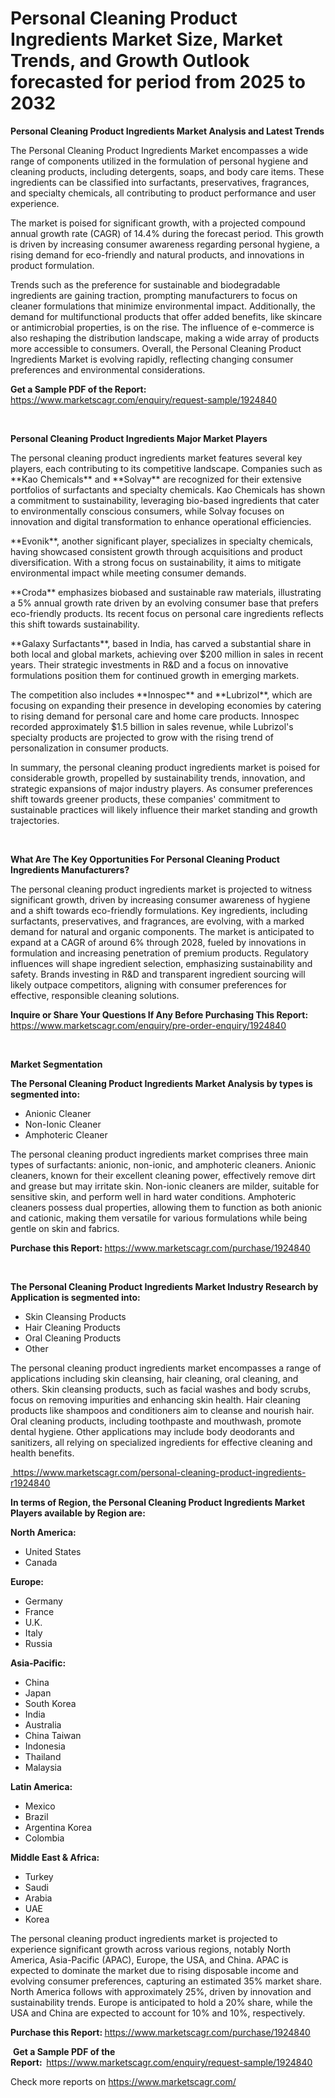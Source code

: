 <p><h1>Personal Cleaning Product Ingredients Market Size, Market Trends, and Growth Outlook forecasted for period from 2025 to 2032</h1></p><p><strong>Personal Cleaning Product Ingredients Market Analysis and Latest Trends</strong></p>
<p><p>The Personal Cleaning Product Ingredients Market encompasses a wide range of components utilized in the formulation of personal hygiene and cleaning products, including detergents, soaps, and body care items. These ingredients can be classified into surfactants, preservatives, fragrances, and specialty chemicals, all contributing to product performance and user experience.</p><p>The market is poised for significant growth, with a projected compound annual growth rate (CAGR) of 14.4% during the forecast period. This growth is driven by increasing consumer awareness regarding personal hygiene, a rising demand for eco-friendly and natural products, and innovations in product formulation. </p><p>Trends such as the preference for sustainable and biodegradable ingredients are gaining traction, prompting manufacturers to focus on cleaner formulations that minimize environmental impact. Additionally, the demand for multifunctional products that offer added benefits, like skincare or antimicrobial properties, is on the rise. The influence of e-commerce is also reshaping the distribution landscape, making a wide array of products more accessible to consumers. Overall, the Personal Cleaning Product Ingredients Market is evolving rapidly, reflecting changing consumer preferences and environmental considerations.</p></p>
<p><strong>Get a Sample PDF of the Report:&nbsp;</strong> <a href="https://www.marketscagr.com/enquiry/request-sample/1924840?utm_campaign=2822&utm_medium=2&utm_source=Github&utm_content=ia&utm_term=28032025&utm_id=personal-cleaning-product-ingredients">https://www.marketscagr.com/enquiry/request-sample/1924840</a></p>
<p>&nbsp;</p>
<p><strong>Personal Cleaning Product Ingredients Major Market Players</strong></p>
<p><p>The personal cleaning product ingredients market features several key players, each contributing to its competitive landscape. Companies such as **Kao Chemicals** and **Solvay** are recognized for their extensive portfolios of surfactants and specialty chemicals. Kao Chemicals has shown a commitment to sustainability, leveraging bio-based ingredients that cater to environmentally conscious consumers, while Solvay focuses on innovation and digital transformation to enhance operational efficiencies.</p><p>**Evonik**, another significant player, specializes in specialty chemicals, having showcased consistent growth through acquisitions and product diversification. With a strong focus on sustainability, it aims to mitigate environmental impact while meeting consumer demands.</p><p>**Croda** emphasizes biobased and sustainable raw materials, illustrating a 5% annual growth rate driven by an evolving consumer base that prefers eco-friendly products. Its recent focus on personal care ingredients reflects this shift towards sustainability.</p><p>**Galaxy Surfactants**, based in India, has carved a substantial share in both local and global markets, achieving over $200 million in sales in recent years. Their strategic investments in R&D and a focus on innovative formulations position them for continued growth in emerging markets.</p><p>The competition also includes **Innospec** and **Lubrizol**, which are focusing on expanding their presence in developing economies by catering to rising demand for personal care and home care products. Innospec recorded approximately $1.5 billion in sales revenue, while Lubrizol's specialty products are projected to grow with the rising trend of personalization in consumer products.</p><p>In summary, the personal cleaning product ingredients market is poised for considerable growth, propelled by sustainability trends, innovation, and strategic expansions of major industry players. As consumer preferences shift towards greener products, these companies' commitment to sustainable practices will likely influence their market standing and growth trajectories.</p></p>
<p>&nbsp;</p>
<p><strong>What Are The Key Opportunities For Personal Cleaning Product Ingredients Manufacturers?</strong></p>
<p><p>The personal cleaning product ingredients market is projected to witness significant growth, driven by increasing consumer awareness of hygiene and a shift towards eco-friendly formulations. Key ingredients, including surfactants, preservatives, and fragrances, are evolving, with a marked demand for natural and organic components. The market is anticipated to expand at a CAGR of around 6% through 2028, fueled by innovations in formulation and increasing penetration of premium products. Regulatory influences will shape ingredient selection, emphasizing sustainability and safety. Brands investing in R&D and transparent ingredient sourcing will likely outpace competitors, aligning with consumer preferences for effective, responsible cleaning solutions.</p></p>
<p><strong>Inquire or Share Your Questions If Any Before Purchasing This Report:</strong> <a href="https://www.marketscagr.com/enquiry/pre-order-enquiry/1924840?utm_campaign=2822&utm_medium=2&utm_source=Github&utm_content=ia&utm_term=28032025&utm_id=personal-cleaning-product-ingredients">https://www.marketscagr.com/enquiry/pre-order-enquiry/1924840</a></p>
<p>&nbsp;</p>
<p><strong>Market Segmentation</strong></p>
<p><strong>The Personal Cleaning Product Ingredients Market Analysis by types is segmented into:</strong></p>
<p><ul><li>Anionic Cleaner</li><li>Non-Ionic Cleaner</li><li>Amphoteric Cleaner</li></ul></p>
<p><p>The personal cleaning product ingredients market comprises three main types of surfactants: anionic, non-ionic, and amphoteric cleaners. Anionic cleaners, known for their excellent cleaning power, effectively remove dirt and grease but may irritate skin. Non-ionic cleaners are milder, suitable for sensitive skin, and perform well in hard water conditions. Amphoteric cleaners possess dual properties, allowing them to function as both anionic and cationic, making them versatile for various formulations while being gentle on skin and fabrics.</p></p>
<p><strong>Purchase this Report:&nbsp;</strong><a href="https://www.marketscagr.com/purchase/1924840?utm_campaign=2822&utm_medium=2&utm_source=Github&utm_content=ia&utm_term=28032025&utm_id=personal-cleaning-product-ingredients">https://www.marketscagr.com/purchase/1924840</a></p>
<p>&nbsp;</p>
<p><strong>The Personal Cleaning Product Ingredients Market Industry Research by Application is segmented into:</strong></p>
<p><ul><li>Skin Cleansing Products</li><li>Hair Cleaning Products</li><li>Oral Cleaning Products</li><li>Other</li></ul></p>
<p><p>The personal cleaning product ingredients market encompasses a range of applications including skin cleansing, hair cleaning, oral cleaning, and others. Skin cleansing products, such as facial washes and body scrubs, focus on removing impurities and enhancing skin health. Hair cleaning products like shampoos and conditioners aim to cleanse and nourish hair. Oral cleaning products, including toothpaste and mouthwash, promote dental hygiene. Other applications may include body deodorants and sanitizers, all relying on specialized ingredients for effective cleaning and health benefits.</p></p>
<p><a href="https://www.marketscagr.com/personal-cleaning-product-ingredients-r1924840?utm_campaign=2822&utm_medium=2&utm_source=Github&utm_content=ia&utm_term=28032025&utm_id=personal-cleaning-product-ingredients">&nbsp;https://www.marketscagr.com/personal-cleaning-product-ingredients-r1924840</a></p>
<p><strong>In terms of Region, the Personal Cleaning Product Ingredients Market Players available by Region are:</strong></p>
<p>
    <p> <strong> North America: </strong>
        <ul>
            <li>United States</li>
            <li>Canada</li>
        </ul>
        </p> 
    <p> <strong> Europe: </strong>
        <ul>
            <li>Germany</li>
            <li>France</li>
            <li>U.K.</li>
            <li>Italy</li>
            <li>Russia</li>
        </ul>
        </p> 
    <p> <strong> Asia-Pacific: </strong>
        <ul>
            <li>China</li>
            <li>Japan</li>
            <li>South Korea</li>
            <li>India</li>
            <li>Australia</li>
            <li>China Taiwan</li>
            <li>Indonesia</li>
            <li>Thailand</li>
            <li>Malaysia</li>
        </ul>
        </p> 
    <p> <strong> Latin America: </strong>
        <ul>
            <li>Mexico</li>
            <li>Brazil</li>
            <li>Argentina Korea</li>
            <li>Colombia</li>
        </ul>
        </p> 
    <p> <strong> Middle East & Africa: </strong>
        <ul>
            <li>Turkey</li>
            <li>Saudi</li>
            <li>Arabia</li>
            <li>UAE</li>
            <li>Korea</li>
        </ul>
    </p>
    </p>
<p><p>The personal cleaning product ingredients market is projected to experience significant growth across various regions, notably North America, Asia-Pacific (APAC), Europe, the USA, and China. APAC is expected to dominate the market due to rising disposable income and evolving consumer preferences, capturing an estimated 35% market share. North America follows with approximately 25%, driven by innovation and sustainability trends. Europe is anticipated to hold a 20% share, while the USA and China are expected to account for 10% and 10%, respectively.</p></p>
<p><strong>Purchase this Report: </strong><a href="https://www.marketscagr.com/purchase/1924840?utm_campaign=2822&utm_medium=2&utm_source=Github&utm_content=ia&utm_term=28032025&utm_id=personal-cleaning-product-ingredients">https://www.marketscagr.com/purchase/1924840</a></p>
<p>&nbsp;<strong>Get a Sample PDF of the Report:&nbsp;&nbsp;</strong><a href="https://www.marketscagr.com/enquiry/request-sample/1924840?utm_campaign=2822&utm_medium=2&utm_source=Github&utm_content=ia&utm_term=28032025&utm_id=personal-cleaning-product-ingredients">https://www.marketscagr.com/enquiry/request-sample/1924840</a></p>
<p><strong></strong></p>
<p>Check more reports on <a href="https://www.marketscagr.com/?utm_campaign=2822&utm_medium=2&utm_source=Github&utm_content=ia&utm_term=28032025&utm_id=personal-cleaning-product-ingredients">https://www.marketscagr.com/</a></p>